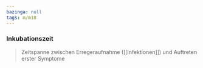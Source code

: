```yaml
---
bazinga: null
tags: m/m18
---
```

### Inkubationszeit
> Zeitspanne zwischen Erregeraufnahme ([[Infektionen]]) und Auftreten erster Symptome